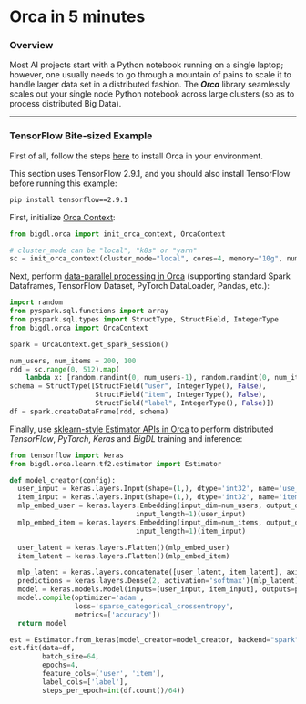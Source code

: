 # Orca in 5 minutes

### Overview

Most AI projects start with a Python notebook running on a single laptop; however, one usually needs to go through a mountain of pains to scale it to handle larger data set in a distributed fashion. The  _**Orca**_ library seamlessly scales out your single node Python notebook across large clusters (so as to process distributed Big Data).

---

### TensorFlow Bite-sized Example

First of all, follow the steps [here](install.md#to-use-basic-orca-features) to install Orca in your environment.

This section uses TensorFlow 2.9.1, and you should also install TensorFlow before running this example:
```bash
pip install tensorflow==2.9.1
```

First, initialize [Orca Context](orca-context.md):

```python
from bigdl.orca import init_orca_context, OrcaContext

# cluster_mode can be "local", "k8s" or "yarn"
sc = init_orca_context(cluster_mode="local", cores=4, memory="10g", num_nodes=1)
```

Next, perform [data-parallel processing in Orca](data-parallel-processing.md) (supporting standard Spark Dataframes, TensorFlow Dataset, PyTorch DataLoader, Pandas, etc.):

```python
import random
from pyspark.sql.functions import array
from pyspark.sql.types import StructType, StructField, IntegerType
from bigdl.orca import OrcaContext

spark = OrcaContext.get_spark_session()

num_users, num_items = 200, 100
rdd = sc.range(0, 512).map(
    lambda x: [random.randint(0, num_users-1), random.randint(0, num_items-1), random.randint(0, 1)])
schema = StructType([StructField("user", IntegerType(), False),
                     StructField("item", IntegerType(), False),
                     StructField("label", IntegerType(), False)])
df = spark.createDataFrame(rdd, schema)
```

Finally, use [sklearn-style Estimator APIs in Orca](distributed-training-inference.md) to perform distributed _TensorFlow_, _PyTorch_, _Keras_ and _BigDL_ training and inference:

```python
from tensorflow import keras
from bigdl.orca.learn.tf2.estimator import Estimator

def model_creator(config):
  user_input = keras.layers.Input(shape=(1,), dtype='int32', name='use_input')
  item_input = keras.layers.Input(shape=(1,), dtype='int32', name='item_input')
  mlp_embed_user = keras.layers.Embedding(input_dim=num_users, output_dim=8,
                               input_length=1)(user_input)
  mlp_embed_item = keras.layers.Embedding(input_dim=num_items, output_dim=8,
                               input_length=1)(item_input)

  user_latent = keras.layers.Flatten()(mlp_embed_user)
  item_latent = keras.layers.Flatten()(mlp_embed_item)

  mlp_latent = keras.layers.concatenate([user_latent, item_latent], axis=1)
  predictions = keras.layers.Dense(2, activation='softmax')(mlp_latent)
  model = keras.models.Model(inputs=[user_input, item_input], outputs=predictions)
  model.compile(optimizer='adam',
                loss='sparse_categorical_crossentropy',
                metrics=['accuracy'])
  return model

est = Estimator.from_keras(model_creator=model_creator, backend="spark")
est.fit(data=df,
        batch_size=64,
        epochs=4,
        feature_cols=['user', 'item'],
        label_cols=['label'],
        steps_per_epoch=int(df.count()/64))

```
